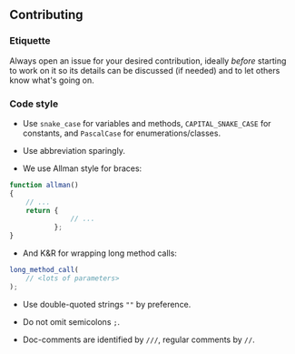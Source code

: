 ## Contributing

### Etiquette
Always open an issue for your desired contribution, ideally _before_ starting to work on it so its details can be discussed (if needed) and to let others know what's going on.

### Code style
 * Use `snake_case` for variables and methods, `CAPITAL_SNAKE_CASE` for constants, and `PascalCase` for enumerations/classes.

 * Use abbreviation sparingly.

 * We use Allman style for braces:
```javascript
function allman()
{
    // ...
    return {
               // ...
           };
}
```
 * And K&R for wrapping long method calls:
```javascript
long_method_call(
    // <lots of parameters>  
);
```
 * Use double-quoted strings `""` by preference.
 * Do not omit semicolons `;`.

 * Doc-comments are identified by `///`, regular comments by `//`.